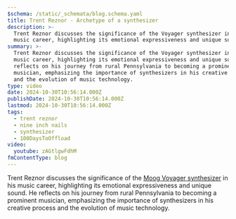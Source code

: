 ```yaml
---
$schema: /static/_schemata/blog.schema.yaml
title: Trent Reznor - Archetype of a synthesizer
description: >-
  Trent Reznor discusses the significance of the Voyager synthesizer in his
  music career, highlighting its emotional expressiveness and unique sound.
summary: >-
  Trent Reznor discusses the significance of the Voyager synthesizer in his
  music career, highlighting its emotional expressiveness and unique sound. He
  reflects on his journey from rural Pennsylvania to becoming a prominent
  musician, emphasizing the importance of synthesizers in his creative process
  and the evolution of music technology.
type: video
date: 2024-10-30T10:56:14.000Z
publishDate: 2024-10-30T10:56:14.000Z
lastmod: 2024-10-30T10:56:14.000Z
tags:
  - trent reznor
  - nine inch nails
  - synthesizer
  - 100DaysToOffload
video:
  youtube: zAGtlgwFdhM
fmContentType: blog
---
```


Trent Reznor discusses the significance of the [Moog Voyager synthesizer](https://www.moogmusic.com/products/minimoog-voyager) in his music career, highlighting its emotional expressiveness and unique sound. He reflects on his journey from rural Pennsylvania to becoming a prominent musician, emphasizing the importance of synthesizers in his creative process and the evolution of music technology.
